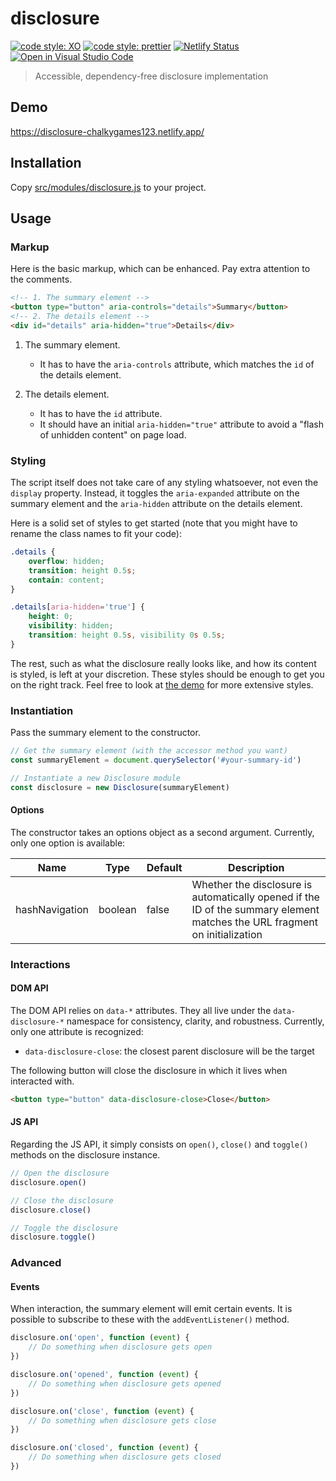 # disclosure

[![code style: XO](https://img.shields.io/badge/code_style-XO-5ed9c7.svg)](https://github.com/xojs/xo)
[![code style: prettier](https://img.shields.io/badge/code_style-prettier-ff69b4?logo=prettier&logoColor=fff)](https://github.com/prettier/prettier)
[![Netlify Status](https://api.netlify.com/api/v1/badges/2fea87b8-fcd5-4caf-9961-5da1224efb46/deploy-status)](https://app.netlify.com/sites/disclosure-chalkygames123/deploys)
[![Open in Visual Studio Code](https://open.vscode.dev/badges/open-in-vscode.svg)](https://open.vscode.dev/chalkygames123/disclosure)

> Accessible, dependency-free disclosure implementation

## Demo

https://disclosure-chalkygames123.netlify.app/

## Installation

Copy [src/modules/disclosure.js](src/modules/disclosure.js) to your project.

## Usage

### Markup

Here is the basic markup, which can be enhanced. Pay extra attention to the comments.

```html
<!-- 1. The summary element -->
<button type="button" aria-controls="details">Summary</button>
<!-- 2. The details element -->
<div id="details" aria-hidden="true">Details</div>
```

1. The summary element.

   - It has to have the `aria-controls` attribute, which matches the `id` of the details element.

2. The details element.

   - It has to have the `id` attribute.
   - It should have an initial `aria-hidden="true"` attribute to avoid a "flash of unhidden content" on page load.

### Styling

The script itself does not take care of any styling whatsoever, not even the `display` property. Instead, it toggles the `aria-expanded` attribute on the summary element and the `aria-hidden` attribute on the details element.

Here is a solid set of styles to get started (note that you might have to rename the class names to fit your code):

```css
.details {
	overflow: hidden;
	transition: height 0.5s;
	contain: content;
}

.details[aria-hidden='true'] {
	height: 0;
	visibility: hidden;
	transition: height 0.5s, visibility 0s 0.5s;
}
```

The rest, such as what the disclosure really looks like, and how its content is styled, is left at your discretion. These styles should be enough to get you on the right track. Feel free to look at [the demo](https://disclosure-chalkygames123.netlify.app/) for more extensive styles.

### Instantiation

Pass the summary element to the constructor.

```js
// Get the summary element (with the accessor method you want)
const summaryElement = document.querySelector('#your-summary-id')

// Instantiate a new Disclosure module
const disclosure = new Disclosure(summaryElement)
```

#### Options

The constructor takes an options object as a second argument. Currently, only one option is available:

| Name           | Type    | Default | Description                                                                                                                |
| -------------- | ------- | ------- | -------------------------------------------------------------------------------------------------------------------------- |
| hashNavigation | boolean | false   | Whether the disclosure is automatically opened if the ID of the summary element matches the URL fragment on initialization |

### Interactions

#### DOM API

The DOM API relies on `data-*` attributes. They all live under the `data-disclosure-*` namespace for consistency, clarity, and robustness. Currently, only one attribute is recognized:

- `data-disclosure-close`: the closest parent disclosure will be the target

The following button will close the disclosure in which it lives when interacted with.

```html
<button type="button" data-disclosure-close>Close</button>
```

#### JS API

Regarding the JS API, it simply consists on `open()`, `close()` and `toggle()` methods on the disclosure instance.

```js
// Open the disclosure
disclosure.open()

// Close the disclosure
disclosure.close()

// Toggle the disclosure
disclosure.toggle()
```

### Advanced

#### Events

When interaction, the summary element will emit certain events. It is possible to subscribe to these with the `addEventListener()` method.

```js
disclosure.on('open', function (event) {
	// Do something when disclosure gets open
})

disclosure.on('opened', function (event) {
	// Do something when disclosure gets opened
})

disclosure.on('close', function (event) {
	// Do something when disclosure gets close
})

disclosure.on('closed', function (event) {
	// Do something when disclosure gets closed
})
```
